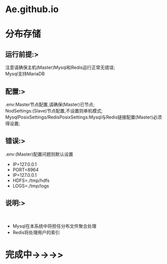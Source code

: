 # Ae.github.io

<h1>分布存储</h1> 
<div>
<h2>运行前提:></h2>
注意请确保主机(Master)Mysql和Redis运行正常无错误;<br>
Mysql支持MariaDB<br>
</div> 
<div>
<h2>配置:></h2>
.env:Master节点配置,请确保(Master)已节点;<br>
NodSettings:(Slave)节点配置,不设置则单机模式;<br> 
MysqlPosixSettings/RedisPosixSettings:Mysql与Redis链接配置(Master)必须得设置;<br> 
</div>
<div>
<h2>错误:></h2>
.env:(Master)配置问题则默认设置
<ul>
<li>IP=127.0.0.1</li>
<li>PORT=8964</li>
<li>IP=127.0.0.1</li>
<li>HDFS=./tmp/hdfs</li>
<li>LOGS=./tmp/logs</li>
</ul>
</div>
<div>
<h2>说明:></h2><br>
<ul>
<li>Mysql在本系统中将担任分布文件聚合处理</li>
<li>Redis将处理用户的索引</li>
</ul>
</div>
<h1>完成中->->->></h1>
